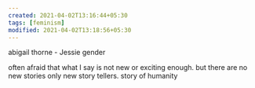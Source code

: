 ```yaml
---
created: 2021-04-02T13:16:44+05:30
tags: [feminism]
modified: 2021-04-02T13:18:56+05:30
---
```


abigail thorne - Jessie gender

often afraid that what I say is not new or exciting enough. but there are no new stories only new story tellers. story of humanity